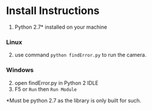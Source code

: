 # Install Instructions
1. Python 2.7* installed on your machine
### Linux
2. use command `python findError.py` to run the camera. 
### Windows
2. open findError.py in Python 2 IDLE
3. F5 or `Run` then `Run Module`

*Must be python 2.7 as the library is only built for such.
